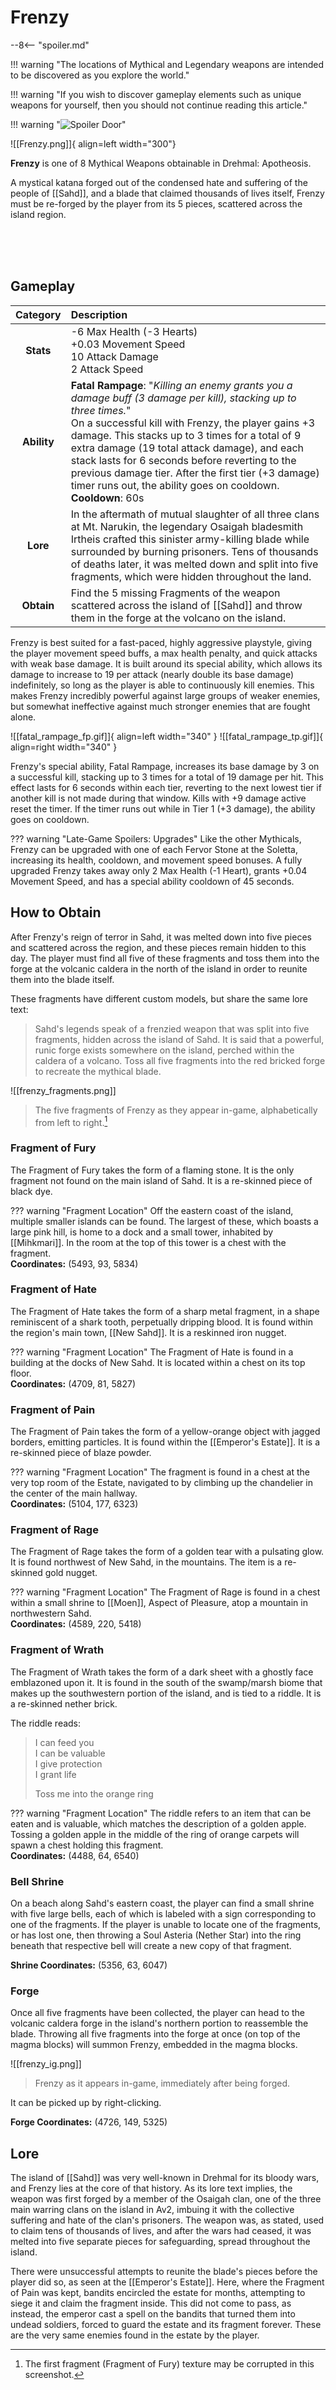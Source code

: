 # Frenzy

--8<-- "spoiler.md"

!!! warning "The locations of Mythical and Legendary weapons are intended to be discovered as you explore the world."

!!! warning "If you wish to discover gameplay elements such as unique weapons for yourself, then you should not continue reading this article."

!!! warning "![Spoiler Door](/assets/img/spoiler_door.png)"

![[Frenzy.png]]{ align=left width="300"}

**Frenzy** is one of 8 Mythical Weapons obtainable in Drehmal: Apotheosis.

A mystical katana forged out of the condensed hate and suffering of the people of [[Sahd]], and a blade that claimed thousands of lives itself, Frenzy must be re-forged by the player from its 5 pieces, scattered across the island region.

<br> <br> <br>

## Gameplay

| Category | Description                 |
|:--------------------------------:|:-----------------------------------------------------------------------------------------------------------------------------------------------------------------------------|
| **Stats**                        | -6 Max Health (-3 Hearts) <br> +0.03 Movement Speed <br> 10 Attack Damage <br> 2 Attack Speed       |
| **Ability**                      | **Fatal Rampage**: "*Killing an enemy grants you a damage buff (3 damage per kill), stacking up to three times.*" <br> On a successful kill with Frenzy, the player gains +3 damage. This stacks up to 3 times for a total of 9 extra damage (19 total attack damage), and each stack lasts for 6 seconds before reverting to the previous damage tier. After the first tier (+3 damage) timer runs out, the ability goes on cooldown. <br> **Cooldown**: 60s          |
| **Lore**                         | In the aftermath of mutual slaughter of all three clans at Mt. Narukin, the legendary Osaigah bladesmith Irtheis crafted this sinister army-killing blade while surrounded by burning prisoners. Tens of thousands of deaths later, it was melted down and split into five fragments, which were hidden throughout the land. |
| **Obtain**                       | Find the 5 missing Fragments of the weapon scattered across the island of [[Sahd]] and throw them in the forge at the volcano on the island.             |

Frenzy is best suited for a fast-paced, highly aggressive playstyle, giving the player movement speed buffs, a max health penalty, and quick attacks with weak base damage. It is built around its special ability, which allows its damage to increase to 19 per attack (nearly double its base damage) indefinitely, so long as the player is able to continuously kill enemies. This makes Frenzy incredibly powerful against large groups of weaker enemies, but somewhat ineffective against much stronger enemies that are fought alone.

![[fatal_rampage_fp.gif]]{ align=left width="340" } ![[fatal_rampage_tp.gif]]{ align=right width="340" }

Frenzy's special ability, Fatal Rampage, increases its base damage by 3 on a successful kill, stacking up to 3 times for a total of 19 damage per hit. This effect lasts for 6 seconds within each tier, reverting to the next lowest tier if another kill is not made during that window. Kills with +9 damage active reset the timer. If the timer runs out while in Tier 1 (+3 damage), the ability goes on cooldown.

??? warning "Late-Game Spoilers: Upgrades"
    Like the other Mythicals, Frenzy can be upgraded with one of each Fervor Stone at the Soletta, increasing its health, cooldown, and movement speed bonuses. A fully upgraded Frenzy takes away only 2 Max Health (-1 Heart), grants +0.04 Movement Speed, and has a special ability cooldown of 45 seconds.

## How to Obtain
After Frenzy's reign of terror in Sahd, it was melted down into five pieces and scattered across the region, and these pieces remain hidden to this day. The player must find all five of these fragments and toss them into the forge at the volcanic caldera in the north of the island in order to reunite them into the blade itself.

These fragments have different custom models, but share the same lore text:

> Sahd's legends speak of a frenzied weapon that was split into five fragments, hidden across the island of Sahd. It is said that a powerful, runic forge exists somewhere on the island, perched within the caldera of a volcano. Toss all five fragments into the red bricked forge to recreate the mythical blade.

![[frenzy_fragments.png]]
> The five fragments of Frenzy as they appear in-game, alphabetically from left to right.[^1]

### Fragment of Fury
The Fragment of Fury takes the form of a flaming stone. It is the only fragment not found on the main island of Sahd. It is a re-skinned piece of black dye.

??? warning "Fragment Location"
    Off the eastern coast of the island, multiple smaller islands can be found. The largest of these, which boasts a large pink hill, is home to a dock and a small tower, inhabited by [[Mihkmari]]. In the room at the top of this tower is a chest with the fragment. <br>
    **Coordinates:** (5493, 93, 5834)

### Fragment of Hate
The Fragment of Hate takes the form of a sharp metal fragment, in a shape reminiscent of a shark tooth, perpetually dripping blood. It is found within the region's main town, [[New Sahd]]. It is a reskinned iron nugget.

??? warning "Fragment Location"
    The Fragment of Hate is found in a building at the docks of New Sahd. It is located within a chest on its top floor. <br>
    **Coordinates:** (4709, 81, 5827)

### Fragment of Pain
The Fragment of Pain takes the form of a yellow-orange object with jagged borders, emitting particles. It is found within the [[Emperor's Estate]]. It is a re-skinned piece of blaze powder.

??? warning "Fragment Location"
    The fragment is found in a chest at the very top room of the Estate, navigated to by climbing up the chandelier in the center of the main hallway. <br>
    **Coordinates:** (5104, 177, 6323)

### Fragment of Rage
The Fragment of Rage takes the form of a golden tear with a pulsating glow. It is found northwest of New Sahd, in the mountains. The item is a re-skinned gold nugget. 

??? warning "Fragment Location"
    The Fragment of Rage is found in a chest within a small shrine to [[Moen]], Aspect of Pleasure, atop a mountain in northwestern Sahd. <br>
    **Coordinates:** (4589, 220, 5418)

### Fragment of Wrath
The Fragment of Wrath takes the form of a dark sheet with a ghostly face emblazoned upon it. It is found in the south of the swamp/marsh biome that makes up the southwestern portion of the island, and is tied to a riddle. It is a re-skinned nether brick.

The riddle reads: <br>
> I can feed you <br>
> I can be valuable <br>
> I give protection <br>
> I grant life <br>
> 
> Toss me into the orange ring


??? warning "Fragment Location"
    The riddle refers to an item that can be eaten and is valuable, which matches the description of a golden apple. Tossing a golden apple in the middle of the ring of orange carpets will spawn a chest holding this fragment. <br>
    **Coordinates:** (4488, 64, 6540)

### Bell Shrine
On a beach along Sahd's eastern coast, the player can find a small shrine with five large bells, each of which is labeled with a sign corresponding to one of the fragments. If the player is unable to locate one of the fragments, or has lost one, then throwing a Soul Asteria (Nether Star) into the ring beneath that respective bell will create a new copy of that fragment.

**Shrine Coordinates:** (5356, 63, 6047)

### Forge
Once all five fragments have been collected, the player can head to the volcanic caldera forge in the island's northern portion to reassemble the blade. Throwing all five fragments into the forge at once (on top of the magma blocks) will summon Frenzy, embedded in the magma blocks. 

![[frenzy_ig.png]]
> Frenzy as it appears in-game, immediately after being forged.

It can be picked up by right-clicking.

**Forge Coordinates:** (4726, 149, 5325)

## Lore
The island of [[Sahd]] was very well-known in Drehmal for its bloody wars, and Frenzy lies at the core of that history. As its lore text implies, the weapon was first forged by a member of the Osaigah clan, one of the three main warring clans on the island in Av2, imbuing it with the collective suffering and hate of the clan's prisoners. The weapon was, as stated, used to claim tens of thousands of lives, and after the wars had ceased, it was melted into five separate pieces for safeguarding, spread throughout the island.

There were unsuccessful attempts to reunite the blade's pieces before the player did so, as seen at the [[Emperor's Estate]]. Here, where the Fragment of Pain was kept, bandits encircled the estate for months, attempting to siege it and claim the fragment inside. This did not come to pass, as instead, the emperor cast a spell on the bandits that turned them into undead soldiers, forced to guard the estate and its fragment forever. These are the very same enemies found in the estate by the player.

[^1]: The first fragment (Fragment of Fury) texture may be corrupted in this screenshot.